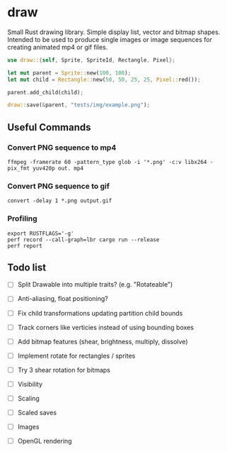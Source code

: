 # draw
Small Rust drawing library. Simple display list, vector and bitmap shapes. Intended to be used to produce single images or image sequences for creating animated mp4 or gif files.

```rust
use draw::{self, Sprite, SpriteId, Rectangle, Pixel};

let mut parent = Sprite::new(100, 100);
let mut child = Rectangle::new(50, 50, 25, 25, Pixel::red());

parent.add_child(child);

draw::save(&parent, "tests/img/example.png");
```

## Useful Commands

### Convert PNG sequence to mp4
```
ffmpeg -framerate 60 -pattern_type glob -i '*.png' -c:v libx264 -pix_fmt yuv420p out. mp4
```
### Convert PNG sequence to gif
```
convert -delay 1 *.png output.gif
```
### Profiling
```
export RUSTFLAGS='-g'
perf record --call-graph=lbr cargo run --release
perf report
```

## Todo list
- [ ] Split Drawable into multiple traits? (e.g. "Rotateable")
- [ ] Anti-aliasing, float positioning?
- [ ] Fix child transformations updating partition child bounds
- [ ] Track corners like verticies instead of using bounding boxes
- [ ] Add bitmap features (shear, brightness, multiply, dissolve)
- [ ] Implement rotate for rectangles / sprites
- [ ] Try 3 shear rotation for bitmaps
- [ ] Visibility
- [ ] Scaling
- [ ] Scaled saves
- [ ] Images
- [ ] OpenGL rendering

